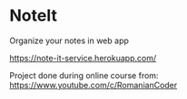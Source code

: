 # NoteIt
Organize your notes in web app

https://note-it-service.herokuapp.com/

Project done during online course from:
https://www.youtube.com/c/RomanianCoder
